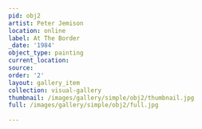 ```yaml
---
pid: obj2
artist: Peter Jemison
location: online
label: At The Border
_date: '1984'
object_type: painting
current_location: 
source: 
order: '2'
layout: gallery_item
collection: visual-gallery
thumbnail: /images/gallery/simple/obj2/thumbnail.jpg
full: /images/gallery/simple/obj2/full.jpg
 
---
```

